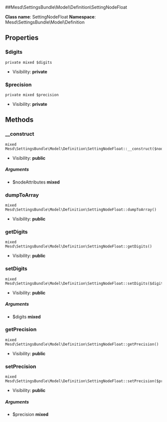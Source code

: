 ##Mesd\SettingsBundle\Model\Definition\SettingNodeFloat






**Class name**: SettingNodeFloat
**Namespace**: Mesd\SettingsBundle\Model\Definition





Properties
----------


### $digits

    private mixed $digits





* Visibility: **private**


### $precision

    private mixed $precision





* Visibility: **private**


Methods
-------


### __construct

    mixed Mesd\SettingsBundle\Model\Definition\SettingNodeFloat::__construct($nodeAttributes)





* Visibility: **public**


##### Arguments
* $nodeAttributes **mixed**



### dumpToArray

    mixed Mesd\SettingsBundle\Model\Definition\SettingNodeFloat::dumpToArray()





* Visibility: **public**




### getDigits

    mixed Mesd\SettingsBundle\Model\Definition\SettingNodeFloat::getDigits()





* Visibility: **public**




### setDigits

    mixed Mesd\SettingsBundle\Model\Definition\SettingNodeFloat::setDigits($digits)





* Visibility: **public**


##### Arguments
* $digits **mixed**



### getPrecision

    mixed Mesd\SettingsBundle\Model\Definition\SettingNodeFloat::getPrecision()





* Visibility: **public**




### setPrecision

    mixed Mesd\SettingsBundle\Model\Definition\SettingNodeFloat::setPrecision($precision)





* Visibility: **public**


##### Arguments
* $precision **mixed**


